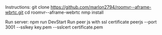 Instructions:
git clone https://github.com/marlon2794/roomvr--aframe-wbrtc.git
cd roomvr--aframe-webrtc
nmp install

Run server:
    npm run DevStart
Run peer js with ssl certificate
    peerjs --port 3001 --sslkey key.pem --sslcert certificate.pem
